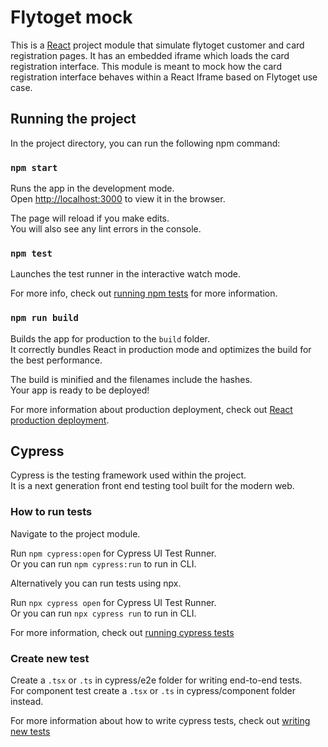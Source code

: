 # Flytoget mock 
This is a [React](https://reactjs.org/) project module that simulate flytoget customer and card registration pages. It has an embedded iframe which
loads the card registration interface.
This module is meant to mock how the card registration interface behaves within a React Iframe based on Flytoget use case.

## Running the project

In the project directory, you can run the following npm command:

### `npm start`

Runs the app in the development mode.\
Open [http://localhost:3000](http://localhost:3000) to view it in the browser.

The page will reload if you make edits.\
You will also see any lint errors in the console.

### `npm test`

Launches the test runner in the interactive watch mode.

For more info, check out [running npm tests](https://facebook.github.io/create-react-app/docs/running-tests) for more information.


### `npm run build`

Builds the app for production to the `build` folder.\
It correctly bundles React in production mode and optimizes the build for the best performance.

The build is minified and the filenames include the hashes.\
Your app is ready to be deployed!

For more information about production deployment, check out [React production deployment](https://facebook.github.io/create-react-app/docs/deployment).

## Cypress
Cypress is the testing framework used within the project.\
It is a next generation front end testing tool built for the modern web. 


### How to run tests
Navigate to the project module.

Run `npm cypress:open` for Cypress UI Test Runner.\
Or you can run `npm cypress:run` to run in CLI.

Alternatively you can run tests using npx.

Run `npx cypress open` for Cypress UI Test Runner.\
Or you can run `npx cypress run` to run in CLI.

For more information, check out [running cypress tests](https://docs.cypress.io/guides/guides/command-line)

### Create new test

Create a `.tsx` or `.ts` in cypress/e2e folder for writing end-to-end tests.\
For component test create a `.tsx` or `.ts` in cypress/component folder instead.

For more information about how to write cypress tests, check out [writing new tests](https://docs.cypress.io/guides/core-concepts/writing-and-organizing-tests)